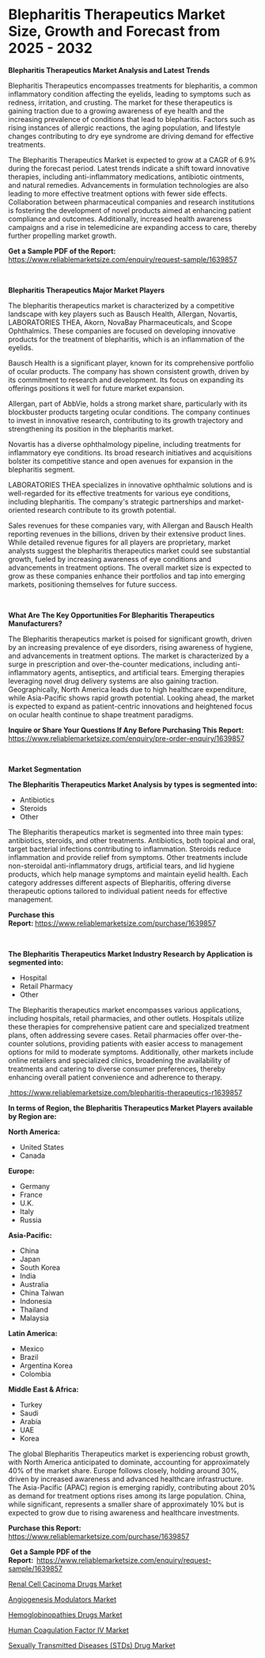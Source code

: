 <p><h1>Blepharitis Therapeutics Market Size, Growth and Forecast from 2025 - 2032</h1></p><p><strong>Blepharitis Therapeutics Market Analysis and Latest Trends</strong></p>
<p><p>Blepharitis Therapeutics encompasses treatments for blepharitis, a common inflammatory condition affecting the eyelids, leading to symptoms such as redness, irritation, and crusting. The market for these therapeutics is gaining traction due to a growing awareness of eye health and the increasing prevalence of conditions that lead to blepharitis. Factors such as rising instances of allergic reactions, the aging population, and lifestyle changes contributing to dry eye syndrome are driving demand for effective treatments.</p><p>The Blepharitis Therapeutics Market is expected to grow at a CAGR of 6.9% during the forecast period. Latest trends indicate a shift toward innovative therapies, including anti-inflammatory medications, antibiotic ointments, and natural remedies. Advancements in formulation technologies are also leading to more effective treatment options with fewer side effects. Collaboration between pharmaceutical companies and research institutions is fostering the development of novel products aimed at enhancing patient compliance and outcomes. Additionally, increased health awareness campaigns and a rise in telemedicine are expanding access to care, thereby further propelling market growth.</p></p>
<p><strong>Get a Sample PDF of the Report:&nbsp;</strong> <a href="https://www.reliablemarketsize.com/enquiry/request-sample/1639857?utm_campaign=1103&utm_medium=2&utm_source=Github&utm_content=ia&utm_term=09032025&utm_id=blepharitis-therapeutics">https://www.reliablemarketsize.com/enquiry/request-sample/1639857</a></p>
<p>&nbsp;</p>
<p><strong>Blepharitis Therapeutics Major Market Players</strong></p>
<p><p>The blepharitis therapeutics market is characterized by a competitive landscape with key players such as Bausch Health, Allergan, Novartis, LABORATORIES THEA, Akorn, NovaBay Pharmaceuticals, and Scope Ophthalmics. These companies are focused on developing innovative products for the treatment of blepharitis, which is an inflammation of the eyelids.</p><p>Bausch Health is a significant player, known for its comprehensive portfolio of ocular products. The company has shown consistent growth, driven by its commitment to research and development. Its focus on expanding its offerings positions it well for future market expansion.</p><p>Allergan, part of AbbVie, holds a strong market share, particularly with its blockbuster products targeting ocular conditions. The company continues to invest in innovative research, contributing to its growth trajectory and strengthening its position in the blepharitis market.</p><p>Novartis has a diverse ophthalmology pipeline, including treatments for inflammatory eye conditions. Its broad research initiatives and acquisitions bolster its competitive stance and open avenues for expansion in the blepharitis segment.</p><p>LABORATORIES THEA specializes in innovative ophthalmic solutions and is well-regarded for its effective treatments for various eye conditions, including blepharitis. The company's strategic partnerships and market-oriented research contribute to its growth potential.</p><p>Sales revenues for these companies vary, with Allergan and Bausch Health reporting revenues in the billions, driven by their extensive product lines. While detailed revenue figures for all players are proprietary, market analysts suggest the blepharitis therapeutics market could see substantial growth, fueled by increasing awareness of eye conditions and advancements in treatment options. The overall market size is expected to grow as these companies enhance their portfolios and tap into emerging markets, positioning themselves for future success.</p></p>
<p>&nbsp;</p>
<p><strong>What Are The Key Opportunities For Blepharitis Therapeutics Manufacturers?</strong></p>
<p><p>The Blepharitis therapeutics market is poised for significant growth, driven by an increasing prevalence of eye disorders, rising awareness of hygiene, and advancements in treatment options. The market is characterized by a surge in prescription and over-the-counter medications, including anti-inflammatory agents, antiseptics, and artificial tears. Emerging therapies leveraging novel drug delivery systems are also gaining traction. Geographically, North America leads due to high healthcare expenditure, while Asia-Pacific shows rapid growth potential. Looking ahead, the market is expected to expand as patient-centric innovations and heightened focus on ocular health continue to shape treatment paradigms.</p></p>
<p><strong>Inquire or Share Your Questions If Any Before Purchasing This Report:</strong> <a href="https://www.reliablemarketsize.com/enquiry/pre-order-enquiry/1639857?utm_campaign=1103&utm_medium=2&utm_source=Github&utm_content=ia&utm_term=09032025&utm_id=blepharitis-therapeutics">https://www.reliablemarketsize.com/enquiry/pre-order-enquiry/1639857</a></p>
<p>&nbsp;</p>
<p><strong>Market Segmentation</strong></p>
<p><strong>The Blepharitis Therapeutics Market Analysis by types is segmented into:</strong></p>
<p><ul><li>Antibiotics</li><li>Steroids</li><li>Other</li></ul></p>
<p><p>The Blepharitis therapeutics market is segmented into three main types: antibiotics, steroids, and other treatments. Antibiotics, both topical and oral, target bacterial infections contributing to inflammation. Steroids reduce inflammation and provide relief from symptoms. Other treatments include non-steroidal anti-inflammatory drugs, artificial tears, and lid hygiene products, which help manage symptoms and maintain eyelid health. Each category addresses different aspects of Blepharitis, offering diverse therapeutic options tailored to individual patient needs for effective management.</p></p>
<p><strong>Purchase this Report:&nbsp;</strong><a href="https://www.reliablemarketsize.com/purchase/1639857?utm_campaign=1103&utm_medium=2&utm_source=Github&utm_content=ia&utm_term=09032025&utm_id=blepharitis-therapeutics">https://www.reliablemarketsize.com/purchase/1639857</a></p>
<p>&nbsp;</p>
<p><strong>The Blepharitis Therapeutics Market Industry Research by Application is segmented into:</strong></p>
<p><ul><li>Hospital</li><li>Retail Pharmacy</li><li>Other</li></ul></p>
<p><p>The Blepharitis therapeutics market encompasses various applications, including hospitals, retail pharmacies, and other outlets. Hospitals utilize these therapies for comprehensive patient care and specialized treatment plans, often addressing severe cases. Retail pharmacies offer over-the-counter solutions, providing patients with easier access to management options for mild to moderate symptoms. Additionally, other markets include online retailers and specialized clinics, broadening the availability of treatments and catering to diverse consumer preferences, thereby enhancing overall patient convenience and adherence to therapy.</p></p>
<p><a href="https://www.reliablemarketsize.com/blepharitis-therapeutics-r1639857?utm_campaign=1103&utm_medium=2&utm_source=Github&utm_content=ia&utm_term=09032025&utm_id=blepharitis-therapeutics">&nbsp;https://www.reliablemarketsize.com/blepharitis-therapeutics-r1639857</a></p>
<p><strong>In terms of Region, the Blepharitis Therapeutics Market Players available by Region are:</strong></p>
<p>
    <p> <strong> North America: </strong>
        <ul>
            <li>United States</li>
            <li>Canada</li>
        </ul>
        </p> 
    <p> <strong> Europe: </strong>
        <ul>
            <li>Germany</li>
            <li>France</li>
            <li>U.K.</li>
            <li>Italy</li>
            <li>Russia</li>
        </ul>
        </p> 
    <p> <strong> Asia-Pacific: </strong>
        <ul>
            <li>China</li>
            <li>Japan</li>
            <li>South Korea</li>
            <li>India</li>
            <li>Australia</li>
            <li>China Taiwan</li>
            <li>Indonesia</li>
            <li>Thailand</li>
            <li>Malaysia</li>
        </ul>
        </p> 
    <p> <strong> Latin America: </strong>
        <ul>
            <li>Mexico</li>
            <li>Brazil</li>
            <li>Argentina Korea</li>
            <li>Colombia</li>
        </ul>
        </p> 
    <p> <strong> Middle East & Africa: </strong>
        <ul>
            <li>Turkey</li>
            <li>Saudi</li>
            <li>Arabia</li>
            <li>UAE</li>
            <li>Korea</li>
        </ul>
    </p>
    </p>
<p><p>The global Blepharitis Therapeutics market is experiencing robust growth, with North America anticipated to dominate, accounting for approximately 40% of the market share. Europe follows closely, holding around 30%, driven by increased awareness and advanced healthcare infrastructure. The Asia-Pacific (APAC) region is emerging rapidly, contributing about 20% as demand for treatment options rises among its large population. China, while significant, represents a smaller share of approximately 10% but is expected to grow due to rising awareness and healthcare investments.</p></p>
<p><strong>Purchase this Report: </strong><a href="https://www.reliablemarketsize.com/purchase/1639857?utm_campaign=1103&utm_medium=2&utm_source=Github&utm_content=ia&utm_term=09032025&utm_id=blepharitis-therapeutics">https://www.reliablemarketsize.com/purchase/1639857</a></p>
<p>&nbsp;<strong>Get a Sample PDF of the Report:&nbsp;&nbsp;</strong><a href="https://www.reliablemarketsize.com/enquiry/request-sample/1639857?utm_campaign=1103&utm_medium=2&utm_source=Github&utm_content=ia&utm_term=09032025&utm_id=blepharitis-therapeutics">https://www.reliablemarketsize.com/enquiry/request-sample/1639857</a></p>
<p><strong></strong></p>
<p><p><a href="https://github.com/siertnamba7u/Market-Research-Report-List-1/blob/main/renal-cell-cacinoma-drugs-market.md?utm_campaign=1103&utm_medium=2&utm_source=Github&utm_content=ia&utm_term=09032025&utm_id=blepharitis-therapeutics">Renal Cell Cacinoma Drugs Market</a></p><p><a href="https://github.com/lillybosakoi/Market-Research-Report-List-1/blob/main/angiogenesis-modulators-market.md?utm_campaign=1103&utm_medium=2&utm_source=Github&utm_content=ia&utm_term=09032025&utm_id=blepharitis-therapeutics">Angiogenesis Modulators Market</a></p><p><a href="https://github.com/boyertrull4r/Market-Research-Report-List-1/blob/main/hemoglobinopathies-drugs-market.md?utm_campaign=1103&utm_medium=2&utm_source=Github&utm_content=ia&utm_term=09032025&utm_id=blepharitis-therapeutics">Hemoglobinopathies Drugs Market</a></p><p><a href="https://github.com/joshuagarcia509/Market-Research-Report-List-1/blob/main/human-coagulation-factor-iv-market.md?utm_campaign=1103&utm_medium=2&utm_source=Github&utm_content=ia&utm_term=09032025&utm_id=blepharitis-therapeutics">Human Coagulation Factor IV Market</a></p><p><a href="https://github.com/zakkistuey/Market-Research-Report-List-1/blob/main/sexually-transmitted-diseases-stds-drug-market.md?utm_campaign=1103&utm_medium=2&utm_source=Github&utm_content=ia&utm_term=09032025&utm_id=blepharitis-therapeutics">Sexually Transmitted Diseases (STDs) Drug Market</a></p></p>